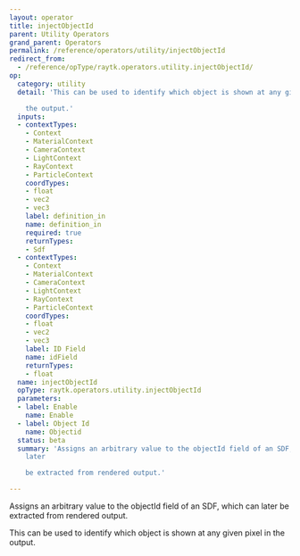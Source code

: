 ```yaml
---
layout: operator
title: injectObjectId
parent: Utility Operators
grand_parent: Operators
permalink: /reference/operators/utility/injectObjectId
redirect_from:
  - /reference/opType/raytk.operators.utility.injectObjectId/
op:
  category: utility
  detail: 'This can be used to identify which object is shown at any given pixel in

    the output.'
  inputs:
  - contextTypes:
    - Context
    - MaterialContext
    - CameraContext
    - LightContext
    - RayContext
    - ParticleContext
    coordTypes:
    - float
    - vec2
    - vec3
    label: definition_in
    name: definition_in
    required: true
    returnTypes:
    - Sdf
  - contextTypes:
    - Context
    - MaterialContext
    - CameraContext
    - LightContext
    - RayContext
    - ParticleContext
    coordTypes:
    - float
    - vec2
    - vec3
    label: ID Field
    name: idField
    returnTypes:
    - float
  name: injectObjectId
  opType: raytk.operators.utility.injectObjectId
  parameters:
  - label: Enable
    name: Enable
  - label: Object Id
    name: Objectid
  status: beta
  summary: 'Assigns an arbitrary value to the objectId field of an SDF, which can
    later

    be extracted from rendered output.'

---
```



Assigns an arbitrary value to the objectId field of an SDF, which can later
be extracted from rendered output.

This can be used to identify which object is shown at any given pixel in
the output.